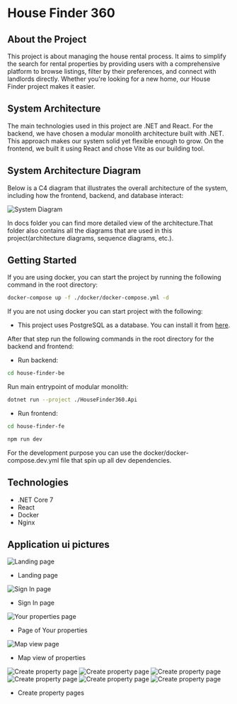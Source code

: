 # House Finder 360

## About the Project

This project is about managing the house rental process. 
It aims to simplify the search for rental properties by providing users with a comprehensive platform to browse listings, filter by their preferences, and connect with landlords directly. 
Whether you're looking for a new home, our House Finder project makes it easier.

## System Architecture

The main technologies used in this project are .NET and React. 
For the backend, we have chosen a modular monolith architecture built with .NET. 
This approach makes our system solid yet flexible enough to grow. 
On the frontend, we built it using React and chose Vite as our building tool.

## System Architecture Diagram

Below is a C4 diagram that illustrates the overall architecture of the system, including how the frontend, backend, and database interact:

![System Diagram](/docs/house-finder.drawio.png)

In docs folder you can find more detailed view of the architecture.That folder also contains all the diagrams that are used in this project(architecture diagrams, sequence diagrams, etc.).

## Getting Started

If you are using docker, you can start the project by running the following command in the root directory:

```bash 
docker-compose up -f ./docker/docker-compose.yml -d
```
If you are not using docker you can start project with the following:

* This project uses PostgreSQL as a database. You can install it from [here](https://www.postgresql.org/download/).

After that step run the following commands in the root directory for the backend and frontend:

* Run backend:

```bash 
cd house-finder-be
```

Run main entrypoint of modular monolith:
```bash 
dotnet run --project ./HouseFinder360.Api
```

* Run frontend:

```bash 
cd house-finder-fe
```

```bash 
npm run dev
```

For the development purpose you can use the docker/docker-compose.dev.yml file that spin up all dev dependencies. 

## Technologies
- .NET Core 7
- React
- Docker
- Nginx


## Application ui pictures

![Landing page](/static/images/landing-page.png)
* Landing page


![Sign In page](/static/images/sign-in.png)
* Sign In page


![Your properties page](/static/images/your-properties.png)
* Page of Your properties


![Map view page](/static/images/map-view.png)
* Map view of properties


![Create property page](/static/images/create-property-1.png)
![Create property page](/static/images/create-property-2.png)
![Create property page](/static/images/create-property-3.png)
![Create property page](/static/images/create-property-4.png)
![Create property page](/static/images/create-property-5.png)
![Create property page](/static/images/create-property-6.png)
* Create property pages